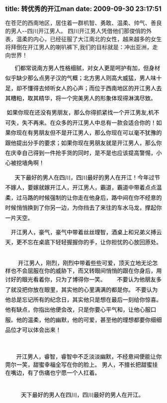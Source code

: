 title: 转优秀的开江man
date: 2009-09-30 23:17:51
---

<p><font size="4">在苍茫的西南地区，居住着一群机智、勇敢、温柔、帅气、善良的男人--四川开江男人。 四川开江男人凭借他们那俊俏的外表，温柔的内心，已经征服了大江南北的女性，越来越多的女生将拜倒在开江男人的喇叭裤下,我们的目标就是：冲出亚洲，走向世界！</font> &shy;</p>
<p align="left"><font size="4"><font color="#000000"><font style="line-height: 1.8em">&nbsp;&nbsp;&nbsp;&nbsp;&nbsp; 们都常说南方男人性格细腻，对女人更是呵护有加，但身材似乎缺少那么点男子汉的气概；北方男人则高大威猛，男人味十足，却不懂得去倾听女人的心声；而位于西南地区的开江男人去其糟粕，取其精华，将一个完美男人的形象体现得淋漓尽致。</font> &shy;</font></font></p>
<p align="left"><font size="4"><font color="#000000"><font style="line-height: 1.8em">&nbsp;如果你现在还没有男朋友，那么你得抓紧找一个开江男友,机不可失，失不再来。在众多的开江男人中总有一款会适合你的！如果你现在有男朋友但不是开江男人，那么你现在可以毫不犹豫的跟他提出分手的要求；如果你现在男朋友就是开江男人，那么你在庆幸自己得到一件抢手货的同时，是不是也应该提高警惕，小心被挖墙角啊！</font>&shy;</font></font></p>
<p align="left"><font color="#000000" size="4">&shy;&nbsp;&nbsp;&nbsp;&nbsp;&nbsp; </font><font size="4"><font color="#000000"><font style="line-height: 1.8em">天下最好的男人在四川，四川最好的男人在开江！今年过节不嫁人，要嫁就嫁开江人，</font><font style="line-height: 1.8em">开江男人，霸道，霸道中带着点点温柔，过马路的时候强制的让你走在他身后，路中间在你不经意的时候悄悄换到了你另一边，为你挡去了来往的车水马龙，撑起你一片天空。</font> &shy;</font></font></p>
<p align="left"><font size="4"><font color="#000000"><font style="line-height: 1.8em">　</font></font></font><font size="4"><font color="#000000"><font style="line-height: 1.8em">开江男人，豪气，豪气中带着丝丝理智，酒桌上和兄弟义搏云天，更不忘在桌底下轻轻握握你的手，让你担忧的心放回原处。 </font>&shy;</font></font></p>
<p align="left"><font color="#000000" size="4">　　 </font><font style="line-height: 1.8em"><font color="#000000" size="4">&shy;</font><font color="#000000" size="4">开江男人，刚烈，刚烈中带着些些可爱，顶天立地无论怎样也不会屈服在你的威胁下，而又转眼间悄悄的跟在你身后，用讨好的眼光看着你，只为了博得你一笑。 &shy;</font></font><font color="#000000" size="4">&shy;&nbsp;&nbsp;&nbsp;&nbsp;&nbsp; </font><font color="#000000" size="4">&shy;<font style="line-height: 1.8em">不要认为他朋友多了就没把你放在眼里，其实他的心里满满的都是你。 </font><font style="line-height: 1.8em">不要认为他总是忘记所有的纪念日，其实他只是想在最后一刻给你惊喜。 </font>&shy;<font style="line-height: 1.8em">他有缺点，你指出他便会改，只是你要心平气和，让他心服口服。</font>&shy;<font style="line-height: 1.8em">他的温柔，他的幽默，他的可爱，甚至他的理想都要你细细品位才可以体会出来！ </font>&shy;</font></p>
<p align="left"><font color="#000000" size="4">　　 </font></p>
<p align="left"><font color="#000000" size="4">&nbsp;&nbsp;&nbsp;&nbsp;&nbsp;&nbsp; 开江男人，睿智，睿智中不乏淡淡幽默，不经意间便能让你莞尔一笑，甜蜜幸福全写在你的脸上。 男人，不擅长把甜蜜挂在嘴边，有了伤痛也宁愿一个人扛着。&shy;</font></p>
<p align="left">&nbsp;</p>
<p align="left"><font color="#000000" size="4">&nbsp;&nbsp;&nbsp;&nbsp;&nbsp;&nbsp;&nbsp;&nbsp;&nbsp; 天下最好的男人在四川，四川最好的男人在开江&shy;。</font></p>